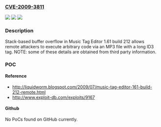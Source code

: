 ### [CVE-2009-3811](https://cve.mitre.org/cgi-bin/cvename.cgi?name=CVE-2009-3811)
![](https://img.shields.io/static/v1?label=Product&message=n%2Fa&color=blue)
![](https://img.shields.io/static/v1?label=Version&message=n%2Fa&color=blue)
![](https://img.shields.io/static/v1?label=Vulnerability&message=n%2Fa&color=brighgreen)

### Description

Stack-based buffer overflow in Music Tag Editor 1.61 build 212 allows remote attackers to execute arbitrary code via an MP3 file with a long ID3 tag.  NOTE: some of these details are obtained from third party information.

### POC

#### Reference
- http://liquidworm.blogspot.com/2009/07/music-tag-editor-161-build-212-remote.html
- http://www.exploit-db.com/exploits/9167

#### Github
No PoCs found on GitHub currently.

